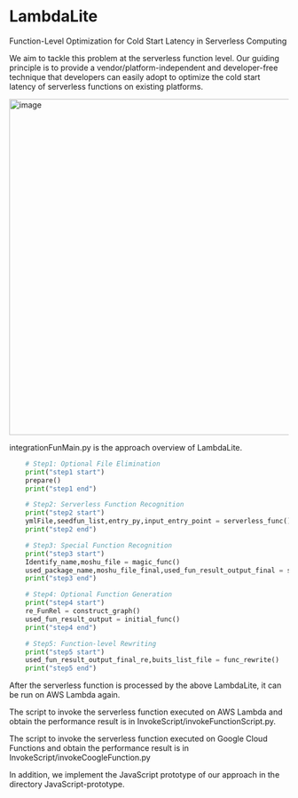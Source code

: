 # LambdaLite
Function-Level Optimization for Cold Start Latency in Serverless Computing

We aim to tackle this problem at the serverless function level. Our guiding principle is to provide a vendor/platform-independent and developer-free technique that developers can easily adopt to optimize the cold start latency of serverless functions on existing platforms. 



<img width="605" alt="image" src="https://user-images.githubusercontent.com/79156929/188566749-03132e98-15de-4e3d-8a9a-871cc9605e66.png">

integrationFunMain.py is the approach overview of LambdaLite.



```Python
    # Step1: Optional File Elimination
    print("step1 start")
    prepare()
    print("step1 end")

    # Step2: Serverless Function Recognition
    print("step2 start")
    ymlFile,seedfun_list,entry_py,input_entry_point = serverless_func()
    print("step2 end")

    # Step3: Special Function Recognition
    print("step3 start")
    Identify_name,moshu_file = magic_func()
    used_package_name,moshu_file_final,used_fun_result_output_final = special_rule()
    print("step3 end")

    # Step4: Optional Function Generation 
    print("step4 start")
    re_FunRel = construct_graph()
    used_fun_result_output = initial_func()
    print("step4 end")

    # Step5: Function-level Rewriting
    print("step5 start")
    used_fun_result_output_final_re,buits_list_file = func_rewrite()
    print("step5 end")
```

After the serverless function is processed by the above LambdaLite, it can be run on AWS Lambda again.

The script to invoke the serverless function executed on AWS Lambda and obtain the performance result is in InvokeScript/invokeFunctionScript.py.

The script to invoke the serverless function executed on Google Cloud Functions and obtain the performance result is in InvokeScript/invokeCoogleFunction.py

In addition, we implement the JavaScript prototype of our approach in the directory JavaScript-prototype.

